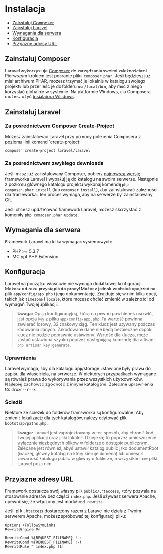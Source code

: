 # Instalacja

- [Zainstaluj Composer](#install-composer)
- [Zainstaluj Laravel](#install-laravel)
- [Wymagania dla serwera](#server-requirements)
- [Konfiguracja](#configuration)
- [Przyjazne adresy URL](#pretty-urls)

<a name="install-composer"></a>
## Zainstaluj Composer

Laravel wykorzystuje [Composer](http://getcomposer.org) do zarządzania swoimi zależnościami. Pierwszym krokiem jest pobranie pliku `composer.phar`. Jeśli będziesz już miał archiwum PHAR, możesz trzymać je lokalnie w katalogu swojego projektu lub przenieść je do folderu `usr/local/bin`, aby móc z niego korzystać globalnie w systemie. Na platformie Windows, dla Composera możesz użyć [instalatora Windows](https://getcomposer.org/Composer-Setup.exe).

<a name="install-laravel"></a>
## Zainstaluj Laravel

### Za pośrednictwem Composer Create-Project

Możesz zainstalować Laravel przy pomocy polecenia Composera z poziomu linii komend `create-project:

	composer create-project laravel/laravel

### Za pośrednictwem zwykłego downloadu

Jeśli masz już zainstalowany Composer, pobierz [najnowszą wersję](https://github.com/laravel/laravel/archive/master.zip) frameworka Laravel i wypakuj ją do katalogu na swoim serwerze. Następnie z poziomu głównego katalogu projektu wykonaj komendę `php composer.phar install` (lub `composer install`), aby zainstalować zależności dla frameworka. Ten proces wymaga, aby na serwerze był zainstalowany Git.

Jeśli chcesz update'ować framework Laravel, możesz skorzystać z komendy `php composer.phar update`.

<a name="server-requirements"></a>
## Wymagania dla serwera

Framework Laravel ma kilka wymagań systemowych:

- PHP >= 5.3.7
- MCrypt PHP Extension

<a name="configuration"></a>
## Konfiguracja

Laravel na początku właściwie nie wymaga dodatkowej konfiguracji. Możesz od razu przystąpić do pracy! Możesz jednak zechcieć spojrzeć na plik `app/config/app.php` i jego dokumentację. Znajduje się w nim kilka opcji, takich jak `timezone` i `locale`, które możesz chcieć zmienić w zależności od wymagań Twojej aplikacji.

> **Uwaga:** Opcją konfiguracyjną, którą na pewno powinieneś ustawić, jest opcja `key` z pliku `app/config/app.php`. Ta wartość powinna zawierać losowy, 32 znakowy ciąg. Ten klucz jest używany podczas kodowania danych. Zakodowane dane nie będą bezpieczne dopóki klucz nie będzie poprawnie ustawiony. Wartość dla klucza, może zostać ustawiona szybko poprzez następującą komendę dla artisan: `php artisan key:generate`.

<a name="permissions"></a>
### Uprawnienia

Laravel wymaga, aby dla katalogu app/storage ustawione były prawa do zapisu dla właściciela, na serwerze.
W niektórych przypadkach wymagane są również prawa do wykonywania przez wszystkich użytkowników.
Najlepiej zachować zgodność z innymi katalogami. Zalecane uprawnienia to: `drwxr--r--x`

<a name="paths"></a>
### Ścieżki

Niektóre ze ścieżek do folderów frameworka są konfigurowalne. Aby zmienić lokalizację dla tych katalogów, należy edytować plik `bootstrap/paths.php`.

> **Uwaga:** Laravel jest zaprojektowany w ten sposób, aby chronić kod Twojej aplikacji oraz pliki lokalne. Dzieje się to poprzez umieszczenie wyłącznie niezbędnych plików w folderze o dostępie publicznym. Zalecane jest również, abyś ustawił katalog public jako documentRoot (inaczej, główny katalog na który kieruje domena) lub  umieścił zawartość katalogu public w głównym folderze, a wszystkie inne pliki Laravel poza nim.

<a name="pretty-urls"></a>
## Przyjazne adresy URL

Framework dostarcza swój własny plik `public/.htaccess`, który pozwala na stosowanie adresów bez części `index.php`. Jeśli używasz serwera Apache, upewnij się, że włączony jest moduł `mod_rewrite`.

Jeśli plik `.htaccess` dostarczony razem z Laravel nie działa z Twoim serwerem Apache, możesz spróbować tej konfiguracji pliku:

	Options +FollowSymLinks
	RewriteEngine On

	RewriteCond %{REQUEST_FILENAME} !-d
	RewriteCond %{REQUEST_FILENAME} !-f
	RewriteRule ^ index.php [L]
